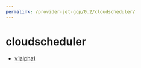 ```yaml
---
permalink: /provider-jet-gcp/0.2/cloudscheduler/
---
```


# cloudscheduler



* [v1alpha1](v1alpha1/index.md)